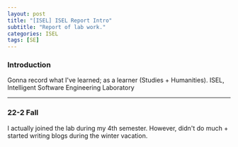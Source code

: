 ```yaml
---
layout: post
title: "[ISEL] ISEL Report Intro"
subtitle: "Report of lab work."
categories: ISEL
tags: [SE]
---
```


### Introduction
Gonna record what I've learned; as a learner (Studies + Humanities).
ISEL, Intelligent Software Engineering Laboratory

---

### 22-2 Fall
I actually joined the lab during my 4th semester. However, didn't do much + started writing blogs during the winter vacation.